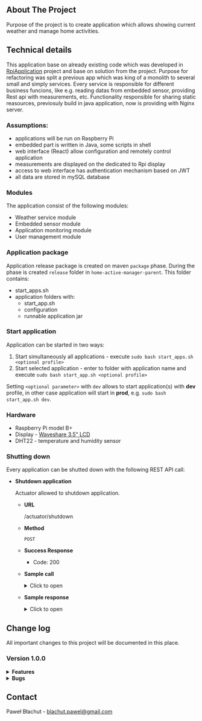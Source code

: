 ## About The Project

Purpose of the project is to create application which allows showing current weather and manage home activities. 

## Technical details

This application base on already existing code which was developed in [RpiApplication](https://github.com/pawbla/RpiApplication) project and base on solution from the project.
Purpose for refactoring was split a previous app which was king of a monolith to several small and simply services. Every service is responsible for different business funcions, like e.g. reading datas from embedded sensor, providing Rest api with measurements, etc. Functionality responsible for sharing static reasources, previosuly build in java application, now is providing with Nginx server. 

### Assumptions:
- applications will be run on Raspberry Pi
- embedded part is written in Java, some scripts in shell
- web interface (React) allow configuration and remotely control application
- measurements are displayed on the dedicated to Rpi display
- access to web interface has authentication mechanism based on JWT
- all data are stored in mySQL database

### Modules
The application consist of the following modules:
- Weather service module
- Embedded sensor module
- Application monitoring module
- User management module

### Application package
Application release package is created on maven `package` phase. 
During the phase is created `release` folder in `home-active-manager-parent`. 
This folder contains:
- start_apps.sh
- application folders with:
    - start_app.sh
    - configuration
    - runnable application jar

### Start application
Application can be started in two ways:
1. Start simultaneously all applications - execute `sudo bash start_apps.sh <optional profile>` 
2. Start selected application - enter to folder with application name and execute `sudo bash start_app.sh <optional profile>`

Setting `<optional parameter>` with `dev` allows to start application(s) with **dev** profile, in other case application will
start in **prod**, e.g. `sudo bash start_app.sh dev`.

### Hardware
- Raspberry Pi model B+
- Display - [Waveshare 3.5" LCD](https://www.waveshare.com/wiki/3.5inch_RPi_LCD_(B))  
- DHT22 - temperature and humidity sensor

### Shutting down
Every application can be shutted down with the following REST API call:
- **Shutdown application**

  Actuator allowed to shutdown application.
  * **URL**

    /actuator/shutdown
  * **Method**

    `POST`

  * **Success Response**
    * Code: 200

  * **Sample call**
     <details>
     <summary>Click to open </summary>

     ```shell
     curl --location --request POST 'http://localhost:8083/actuator/shutdown'
     ```
     </details>   

  * **Sample response**
      <details>
      <summary>Click to open </summary>

      ```json
      {
        "message": "Shutting down, bye..."
      }
      ```
      </details>

## Change log
All important changes to this project will be documented in this place.

### Version 1.0.0
<details>
<summary><b>Features</b> </summary>

* Create a new module application-monitoring-module
* Create a new module user-management-module
* Configure Nginx to serve HomeActiveRemote static context application
* Scripts for starting application on Raspberry
* Configure Nginx to serve HomeActiveDisplay static context application
* Create a new module weather-service-module
* Create a new module embedded-sensor-module
* Split application into modules

</details>

<details>
<summary><b>Bugs</b></summary>

</details>

## Contact

Paweł Błachut - blachut.pawel@gmail.com